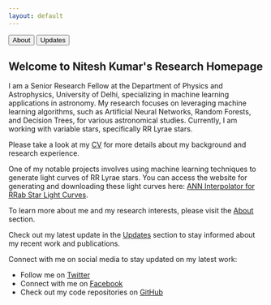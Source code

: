 ```yaml
---
layout: default
---
```


<button onclick="about.md">About</button>
<button onclick="update.md">Updates</button>


## Welcome to Nitesh Kumar's Research Homepage

I am a Senior Research Fellow at the Department of Physics and Astrophysics, University of Delhi, specializing in machine learning applications in astronomy. My research focuses on leveraging machine learning algorithms, such as Artificial Neural Networks, Random Forests, and Decision Trees, for various astronomical studies. Currently, I am working with variable stars, specifically RR Lyrae stars.

Please take a look at my [CV](../Nitesh_CV.pdf) for more details about my background and research experience.

One of my notable projects involves using machine learning techniques to generate light curves of RR Lyrae stars. You can access the website for generating and downloading these light curves here: [ANN Interpolator for RRab Star Light Curves](http://ann-interpolator.web.app/).

To learn more about me and my research interests, please visit the [About](about.md) section.

Check out my latest update in the [Updates](update.md) section to stay informed about my recent work and publications.

Connect with me on social media to stay updated on my latest work:

- Follow me on [Twitter](http://www.twitter.com/astro_nitesh)
- Connect with me on [Facebook](http://www.facebook.com/Nits874)
- Check out my code repositories on [GitHub](http://www.github.com/niteshchandra039)
